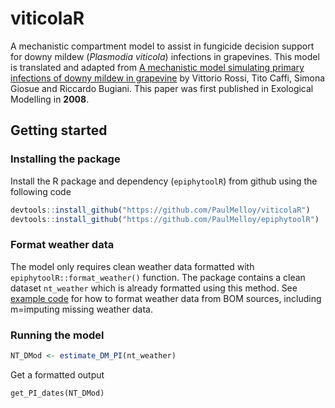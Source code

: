 # viticolaR
A mechanistic compartment model to assist in fungicide decision support for 
downy mildew (_Plasmodia viticola_) infections in grapevines.
This model is translated and adapted from [A mechanistic model simulating primary infections of downy mildew in grapevine](https://www.sciencedirect.com/science/article/pii/S0304380007005881)
by Vittorio Rossi, Tito Caffi, Simona Giosue and Riccardo Bugiani. 
This paper was first published in Exological Modelling in **2008**.

## Getting started  
### Installing the package
Install the R package and dependency (`epiphytoolR`) from github using the following 
code

```r
devtools::install_github("https://github.com/PaulMelloy/viticolaR")
devtools::install_github("https://github.com/PaulMelloy/epiphytoolR")
```

### Format weather data  
The model only requires clean weather data formatted with `epiphytoolR::format_weather()`
function.
The package contains a clean dataset `nt_weather` which is already formatted using
this method.
See [example code](https://github.com/PaulMelloy/viticolaR/blob/main/data-raw/DATASET.R)
for how to format weather data from BOM sources, including m=imputing missing 
weather data.  

### Running the model  
```r
NT_DMod <- estimate_DM_PI(nt_weather)
```

Get a formatted output  

```
get_PI_dates(NT_DMod)
```
